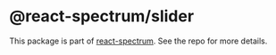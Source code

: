 # @react-spectrum/slider

This package is part of [react-spectrum](https://github.com/adobe/react-spectrum). See the repo for more details.

